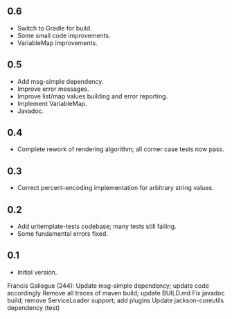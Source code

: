 ## 0.6

* Switch to Gradle for build.
* Some small code improvements.
* VariableMap improvements.

## 0.5

* Add msg-simple dependency.
* Improve error messages.
* Improve list/map values building and error reporting.
* Implement VariableMap.
* Javadoc.

## 0.4

* Complete rework of rendering algorithm; all corner case tests now pass.

## 0.3

* Correct percent-encoding implementation for arbitrary string values.

## 0.2

* Add uritemplate-tests codebase; many tests still failing.
* Some fundamental errors fixed.

## 0.1

* Initial version.

Francis Galiegue (244):
      Update msg-simple dependency; update code accordingly
      Remove all traces of maven build; update BUILD.md
      Fix javadoc build; remove ServiceLoader support; add plugins
      Update jackson-coreutils dependency (test)

